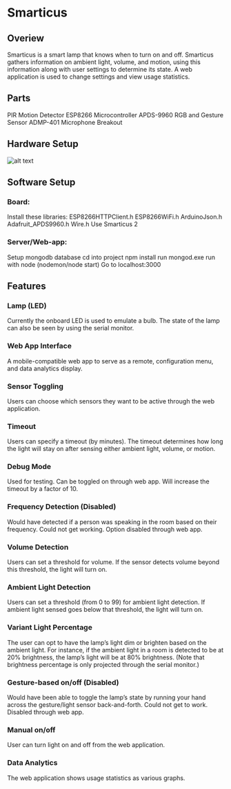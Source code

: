 # Smarticus

## Overiew
Smarticus is a smart lamp that knows when to turn on and off. Smarticus gathers information on ambient light, volume, and motion, using this information along with user settings to determine its state. A web application is used to change settings and view usage statistics.

## Parts
PIR Motion Detector
ESP8266 Microcontroller
APDS-9960 RGB and Gesture Sensor
ADMP-401 Microphone Breakout


## Hardware Setup
![alt text](https://i.imgur.com/dDUgKmw.jpg "Crude photo of the hardware wired on a breadboard")

## Software Setup
### Board:
Install these libraries:
  ESP8266HTTPClient.h
  ESP8266WiFi.h
  ArduinoJson.h
  Adafruit_APDS9960.h
  Wire.h
Use Smarticus 2

### Server/Web-app:
Setup mongodb database
cd into project
npm install
run mongod.exe
run with node (nodemon/node start)
Go to localhost:3000


## Features
### Lamp (LED)
Currently the onboard LED is used to emulate a bulb. The state of the lamp can also be seen by using the serial monitor.

### Web App Interface
A mobile-compatible web app to serve as a remote, configuration menu, and data analytics display.	

### Sensor Toggling
Users can choose which sensors they want to be active through the web application.

### Timeout
Users can specify a timeout (by minutes). The timeout determines how long the light will stay on after sensing either ambient light, volume, or motion.

### Debug Mode
Used for testing. Can be toggled on through web app. Will increase the timeout by a factor of 10.

### Frequency Detection (Disabled)
Would have detected if a person was speaking in the room based on their frequency. Could not get working. Option disabled through web app.

### Volume Detection
Users can set a threshold for volume. If the sensor detects volume beyond this threshold, the light will turn on.

### Ambient Light Detection
Users can set a threshold (from 0 to 99) for ambient light detection. If ambient light sensed goes below that threshold, the light will turn on.

### Variant Light Percentage
The user can opt to have the lamp’s light dim or brighten based on the ambient light. For instance, if the ambient light in a room is detected to be at 20% brightness, the lamp’s light will be at 80% brightness. (Note that brightness percentage is only projected through the serial monitor.)

### Gesture-based on/off (Disabled)
Would have been able to toggle the lamp’s state by running your hand across the gesture/light sensor back-and-forth. Could not get to work. Disabled through web app.

### Manual on/off
User can turn light on and off from the web application.

### Data Analytics
The web application shows usage statistics as various graphs. 
